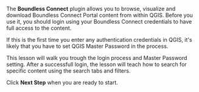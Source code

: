 The **Boundless Connect** plugin allows you to browse, visualize and download
Boundless Connect Portal content from within QGIS. Before you use it, you
should login using your Boundless Connect credentials to have full access
to the content.

If this is the first time you enter any authentication credentials in QGIS,
it's likely that you have to set QGIS Master Password in the process.

This lesson will walk you trough the login process and Master Password setting.
After a successfull  login, the lesson will teach how to search for specific
content using the search tabs and filters.

Click **Next Step** when you are ready to start.